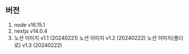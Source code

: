 ## 버전
1. node v16.15.1
2. nextjs v14.0.4
3. 노션 이미지 v1.1 (20240221)
   노션 이미지 v1.2 (20240222)
   노션 이미지(폴더로) v1.3 (20240222)

